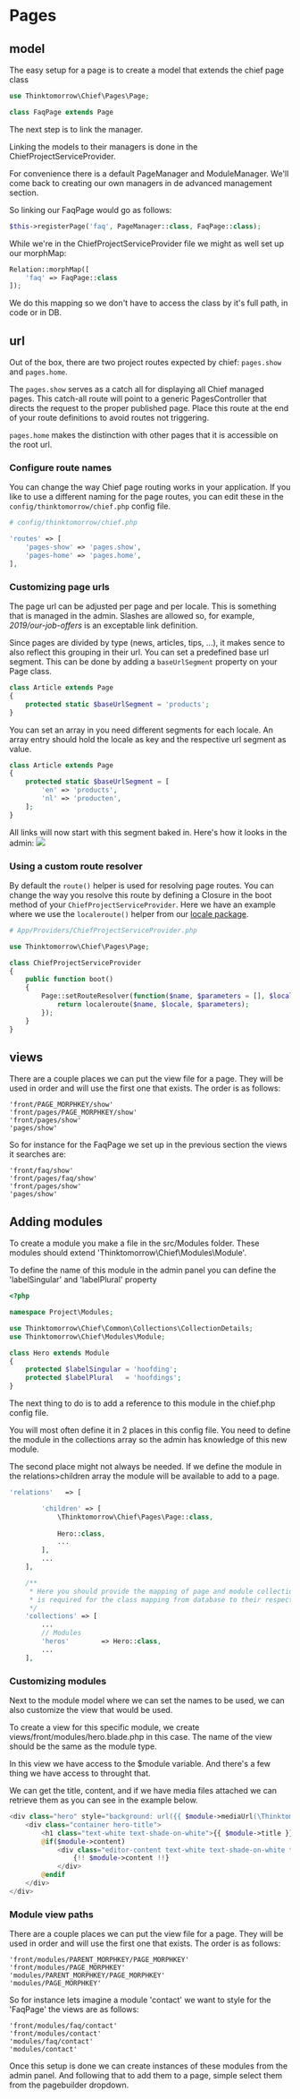 # Pages

## model

The easy setup for a page is to create a model that extends the chief page class

```php
use Thinktomorrow\Chief\Pages\Page;

class FaqPage extends Page
```

The next step is to link the manager.

Linking the models to their managers is done in the ChiefProjectServiceProvider.

For convenience there is a default PageManager and ModuleManager.
We'll come back to creating our own managers in de advanced management section.

So linking our FaqPage would go as follows:

```php
$this->registerPage('faq', PageManager::class, FaqPage::class);
```

While we're in the ChiefProjectServiceProvider file we might as well set up our morphMap:
 
```php
Relation::morphMap([
    'faq' => FaqPage::class
]);
```
We do this mapping so we don't have to access the class by it's full path, in code or in DB.

## url
Out of the box, there are two project routes expected by chief: `pages.show` and `pages.home`.

The `pages.show` serves as a catch all for displaying all Chief managed pages.
This catch-all route will point to a generic PagesController that directs the request
to the proper published page. Place this route at the end of your route definitions 
to avoid routes not triggering.

`pages.home` makes the distinction with other pages that it is accessible on the root url.

### Configure route names
You can change the way Chief page routing works in your application. 
If you like to use a different naming for the page routes, you can edit these in the `config/thinktomorrow/chief.php` config file.
```php
# config/thinktomorrow/chief.php

'routes' => [
    'pages-show' => 'pages.show',
    'pages-home' => 'pages.home',
],

```

### Customizing page urls
The page url can be adjusted per page and per locale. This is something that is managed in the admin. 
Slashes are allowed so, for example, _2019/our-job-offers_ is an exceptable link definition. 

Since pages are divided by type (news, articles, tips, ...), it makes sence to also reflect this grouping in their url.
You can set a predefined base url segment. This can be done by adding a `baseUrlSegment` property on your Page class.
```php
class Article extends Page
{
    protected static $baseUrlSegment = 'products';
}
```

You can set an array in you need different segments for each locale. An array entry should hold the locale as key and the respective url segment as value.
```php
class Article extends Page
{
    protected static $baseUrlSegment = [
        'en' => 'products',
        'nl' => 'producten',
    ];
}
```

All links will now start with this segment baked in. Here's how it looks in the admin:
![](./img/base-segment.png)

### Using a custom route resolver
By default the `route()` helper is used for resolving page routes. You can change the way you resolve this route by defining a Closure in the boot method of your `ChiefProjectServiceProvider`. 
Here we have an example where we use the `localeroute()` helper from our [locale package](https://github.com/thinktomorrow/locale).
```php
# App/Providers/ChiefProjectServiceProvider.php

use Thinktomorrow\Chief\Pages\Page;

class ChiefProjectServiceProvider
{
    public function boot()
    {
        Page::setRouteResolver(function($name, $parameters = [], $locale = null){
            return localeroute($name, $locale, $parameters);
        });
    }
}

```


## views

There are a couple places we can put the view file for a page.
They will be used in order and will use the first one that exists.
The order is as follows:

```
'front/PAGE_MORPHKEY/show'
'front/pages/PAGE_MORPHKEY/show'
'front/pages/show'
'pages/show'
```

So for instance for the FaqPage we set up in the previous section the views it searches are:

```
'front/faq/show'
'front/pages/faq/show'
'front/pages/show'
'pages/show'
```

## Adding modules
To create a module you make a file in the src/Modules folder.
These modules should extend 'Thinktomorrow\Chief\Modules\Module'.

To define the name of this module in the admin panel you can define the 'labelSingular' and 'labelPlural' property

```php
<?php

namespace Project\Modules;

use Thinktomorrow\Chief\Common\Collections\CollectionDetails;
use Thinktomorrow\Chief\Modules\Module;

class Hero extends Module
{
    protected $labelSingular = 'hoofding';
    protected $labelPlural   = 'hoofdings';
}
```

The next thing to do is to add a reference to this module in the chief.php config file.

You will most often define it in 2 places in this config file.
You need to define the module in the collections array so the admin has knowledge of this new module.

The second place might not always be needed. If we define the module in the relations>children array
the module will be available to add to a page.

```php
'relations'   => [

        'children' => [
            \Thinktomorrow\Chief\Pages\Page::class,
            
            Hero::class,
            ...
        ],
        ...
    ],

    /**
     * Here you should provide the mapping of page and module collections. This
     * is required for the class mapping from database to their respective classes.
     */
    'collections' => [
        ...
        // Modules
        'heros'        => Hero::class,
        ...
    ],
```

### Customizing modules
Next to the module model where we can set the names to be used, we can also customize the view that would be used.

To create a view for this specific module, we create views/front/modules/hero.blade.php in this case.
The name of the view should be the same as the module type.

In this view we have access to the $module variable.
And there's a few thing we have access to throught that.

We can get the title, content, and if we have media files attached we can retrieve them as you can see in the example below.

```php
<div class="hero" style="background: url({{ $module->mediaUrl(\Thinktomorrow\Chief\Media\MediaType::BACKGROUND) }}) no-repeat; background-size:cover; background-position:center;">
    <div class="container hero-title">
        <h1 class="text-white text-shade-on-white">{{ $module->title }}</h1>
        @if($module->content)
            <div class="editor-content text-white text-shade-on-white text-2xl">
                {!! $module->content !!}
            </div>
        @endif
    </div>
</div>
```

### Module view paths

There are a couple places we can put the view file for a page.
They will be used in order and will use the first one that exists.
The order is as follows:

```
'front/modules/PARENT_MORPHKEY/PAGE_MORPHKEY'
'front/modules/PAGE_MORPHKEY'
'modules/PARENT_MORPHKEY/PAGE_MORPHKEY'
'modules/PAGE_MORPHKEY'
```

So for instance lets imagine a module 'contact' we want to style for the 'FaqPage' the views are as follows:

```
'front/modules/faq/contact'
'front/modules/contact'
'modules/faq/contact'
'modules/contact'
```

Once this setup is done we can create instances of these modules from the admin panel.
And following that to add them to a page, simple select them from the pagebuilder dropdown.
